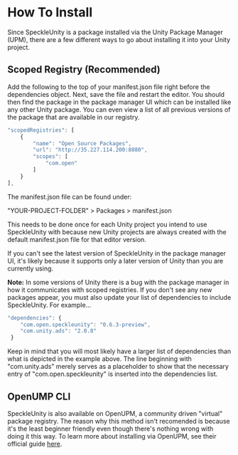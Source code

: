 # How To Install

Since SpeckleUnity is a package installed via the Unity Package Manager (UPM), there are a few different ways to go about installing it into your Unity project.

## Scoped Registry (Recommended)

Add the following to the top of your manifest.json file right before the dependencies object. Next, save the file and restart the editor. You should then find the package in the package manager UI which can be installed like any other Unity package. You can even view a list of all previous versions of the package that are available in our registry.

``` js
"scopedRegistries": [
    {
        "name": "Open Source Packages",
        "url": "http://35.227.114.200:8080",
        "scopes": [
            "com.open"
        ]
    }
],
```

The manifest.json file can be found under:

"YOUR-PROJECT-FOLDER" > Packages > manifest.json

This needs to be done once for each Unity project you intend to use SpeckleUnity with because new Unity projects are always created with the default manifest.json file for that editor version.

If you can't see the latest version of SpeckleUnity in the package manager UI, it's likely because it supports only a later version of Unity than you are currently using.

**Note:** In some versions of Unity there is a bug with the package manager in how it communicates with scoped registries. If you don't see any new packages appear, you must also update your list of dependencies to include SpeckleUnity. For example...

``` js
"dependencies": {
    "com.open.speckleunity": "0.6.3-preview",
    "com.unity.ads": "2.0.8"
 }
```
Keep in mind that you will most likely have a larger list of dependencies than what is depicted in the example above. The line beginning with "com.unity.ads" merely serves as a placeholder to show that the necessary entry of "com.open.speckleunity" is inserted into the dependencies list.

## OpenUMP CLI

SpeckleUnity is also available on OpenUPM, a community driven "virtual" package registry. The reason why this method isn't recomended is because it's the least beginner friendly even though there's nothing wrong with doing it this way. To learn more about installing via OpenUPM, see their official guide [here](https://openupm.com/docs/getting-started.html).